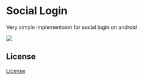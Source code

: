 # Social Login
Very simple implementaion for social login on android

[![](https://jitpack.io/v/RogaLabs/social-login.svg)](https://jitpack.io/#RogaLabs/social-login)


## License
[License](LICENSE)
